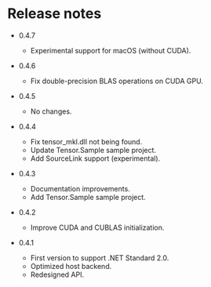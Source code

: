 # Release notes

* 0.4.7
  * Experimental support for macOS (without CUDA).

* 0.4.6
  * Fix double-precision BLAS operations on CUDA GPU.

* 0.4.5
  * No changes.

* 0.4.4
  * Fix tensor_mkl.dll not being found.
  * Update Tensor.Sample sample project.
  * Add SourceLink support (experimental).

* 0.4.3
  * Documentation improvements.
  * Add Tensor.Sample sample project.

* 0.4.2
  * Improve CUDA and CUBLAS initialization.

* 0.4.1
  * First version to support .NET Standard 2.0.
  * Optimized host backend.
  * Redesigned API.
